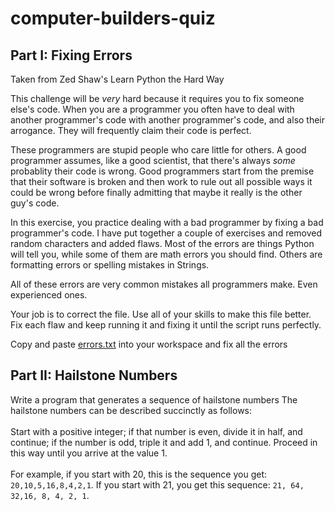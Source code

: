 # computer-builders-quiz

## Part I: Fixing Errors
Taken from Zed Shaw's Learn Python the Hard Way 

This challenge will be *very* hard because it requires you to fix someone else's code. When you are a programmer you often have to deal with another programmer's code with another programmer's code, and also their arrogance. They will frequently claim their code is perfect. 

These programmers are stupid people who care little for others. A good programmer assumes, like a good scientist, that there's always *some* probablity their code is wrong. Good programmers start from the premise that their software is broken and then work to rule out all possible ways it could be wrong before finally admitting that maybe it really is the other guy's code. 

In this exercise, you practice dealing with a bad programmer by fixing a bad programmer's code. I have put together a couple of exercises and removed random characters and added flaws. Most of the errors are things Python will tell you, while some of them are math errors you should find. Others are formatting errors or spelling mistakes in Strings. 

All of these errors are very common mistakes all programmers make. Even experienced ones. 

Your job is to correct the file. Use all of your skills to make this file better. Fix each flaw and keep running it and fixing it until the script runs perfectly. 

Copy and paste [errors.txt](errors.txt) into your workspace and fix all the errors

## Part II: Hailstone Numbers

Write a program that generates a sequence of hailstone numbers The hailstone numbers can be
described succinctly as follows: <br><br>
Start with a positive integer; if that number is even, divide it in
half, and continue; if the number is odd, triple it and add 1, and continue. Proceed in this way
until you arrive at the value 1.  <br><br>
For example, if you start with 20, this is the sequence you get: `20,10,5,16,8,4,2,1`. If you start
with 21, you get this sequence: `21, 64, 32,16, 8, 4, 2, 1`.
